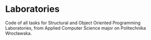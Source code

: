 # Laboratories
Code of all tasks for Structural and Object Oriented Programming Laboratories, from Applied Computer Science major on Politechnika Wrocławska.
